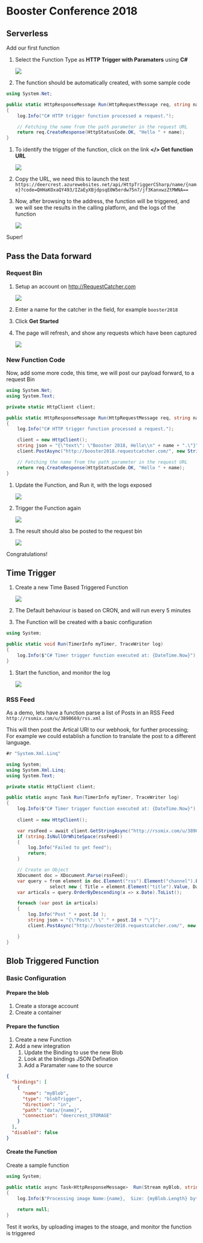# Booster Conference 2018

## Serverless

Add our first function

1. Select the Function Type as **HTTP Trigger with Paramaters** using **C#**

   ![](./img/FunctionHTTPTrigger.png)

1. The function should be automatically created, with some sample code

```csharp
using System.Net;

public static HttpResponseMessage Run(HttpRequestMessage req, string name, TraceWriter log)
{
    log.Info("C# HTTP trigger function processed a request.");

    // Fetching the name from the path parameter in the request URL
    return req.CreateResponse(HttpStatusCode.OK, "Hello " + name);
}

```

1. To identify the trigger of the function, click on the link **</> Get function URL**

   ![](./img/HttpTriggerUrl.png)

1. Copy the URL, we need this to launch the test `https://deercrest.azurewebsites.net/api/HttpTriggerCSharp/name/{name}?code=QHHaKOxaQY493/IZaEyXBjdpsqE0W5erdw75n7/jf3KanxwzZtMWNA==`

1. Now, after browsing to the address, the function will be triggered, and we will see the results in the calling platform, and the logs of the function

   ![](./img/HttpTriggerLog.png)

Super!


## Pass the Data forward

### Request Bin

1. Setup an account on http://RequestCatcher.com

   ![](./img/requestcatcher.png)

1. Enter a name for the catcher in the field, for example `booster2018`

1. Click **Get Started**

1. The page will refresh, and show any requests which have been captured

   ![](./img/requestcatcherbooster.png)

### New Function Code

Now, add some more code, this time, we will post our payload forward, to a request Bin

```csharp
using System.Net;
using System.Text;

private static HttpClient client;

public static HttpResponseMessage Run(HttpRequestMessage req, string name, TraceWriter log)
{
    log.Info("C# HTTP trigger function processed a request.");

    client = new HttpClient();
    string json = "{\"text\": \"Booster 2018, Hello\\n" + name + ".\"}";
    client.PostAsync("http://booster2018.requestcatcher.com/", new StringContent(json, Encoding.UTF8, "application/json"));

    // Fetching the name from the path parameter in the request URL
    return req.CreateResponse(HttpStatusCode.OK, "Hello " + name);
}

```

1. Update the Function, and Run it, with the logs exposed

   ![](./img/FuncHTTPTrigger-ClientPost.png)

1. Trigger the Function again

   ![](./img/FuncHTTPTrigger-ClientPostBrowser.png)

1. The result should also be posted to the request bin

   ![](./img/FuncHTTPTrigger-ClientPostCatcher.png)

Congratulations!


## Time Trigger

1. Create a new Time Based Triggered Function

   ![](./img/TimeTrigger-New.png)

1. The Default behaviour is based on CRON, and will run every 5 minutes

1. The Function will be created with a basic configuration

```csharp
using System;

public static void Run(TimerInfo myTimer, TraceWriter log)
{
    log.Info($"C# Timer trigger function executed at: {DateTime.Now}");
}
```

1. Start the function, and monitor the log

   ![](./img/TimeTrigger-Run.png)


### RSS Feed

As a demo, lets have a function parse a list of Posts in an RSS Feed `http://rssmix.com/u/3890669/rss.xml` 

This will then post the Artical URI to our webhook, for further processing; For example we could establish a function to translate the post to a different language.


```csharp
#r "System.Xml.Linq"

using System;
using System.Xml.Linq;
using System.Text;

private static HttpClient client;

public static async Task Run(TimerInfo myTimer, TraceWriter log)
{
    log.Info($"C# Timer trigger function executed at: {DateTime.Now}");
    
    client = new HttpClient();

    var rssFeed = await client.GetStringAsync("http://rssmix.com/u/3890669/rss.xml");
    if (string.IsNullOrWhiteSpace(rssFeed))
    {
        log.Info("Failed to get feed");
        return;
    }

    // Create an Object
    XDocument doc = XDocument.Parse(rssFeed);
    var query = from element in doc.Element("rss").Element("channel").Elements("item")
                select new { Title = element.Element("title").Value, Date = Convert.ToDateTime(element.Element("pubDate").Value), Id = element.Element("guid").Value };
    var articals = query.OrderByDescending(x => x.Date).ToList();

    foreach (var post in articals)
    {
        log.Info("Post " + post.Id );
        string json = "{\"Post\": \" " + post.Id + "\"}";
        client.PostAsync("http://booster2018.requestcatcher.com/", new StringContent(json, Encoding.UTF8, "application/json"));

    }
}

```



## Blob Triggered Function

### Basic Configuration

#### Prepare the blob

1. Create a storage account
1. Create a container

#### Prepare the function

1. Create a new Function
1. Add a new integration
   1. Update the Binding to use the new Blob
   1. Look at the bindings JSON Defination
   1. Add a Paramater `name` to the source

```json
{
  "bindings": [
    {
      "name": "myBlob",
      "type": "blobTrigger",
      "direction": "in",
      "path": "data/{name}",
      "connection": "deercrest_STORAGE"
    }
  ],
  "disabled": false
}
```

#### Create the Function

Create a sample function

```csharp
using System;

public static async Task<HttpResponseMessage>  Run(Stream myBlob, string name, TraceWriter log)
{
    log.Info($"Processing image Name:{name},  Size: {myBlob.Length} bytes");
    
    return null;
}
```

Test it works, by uploading images to the stoage, and monitor the function is triggered

